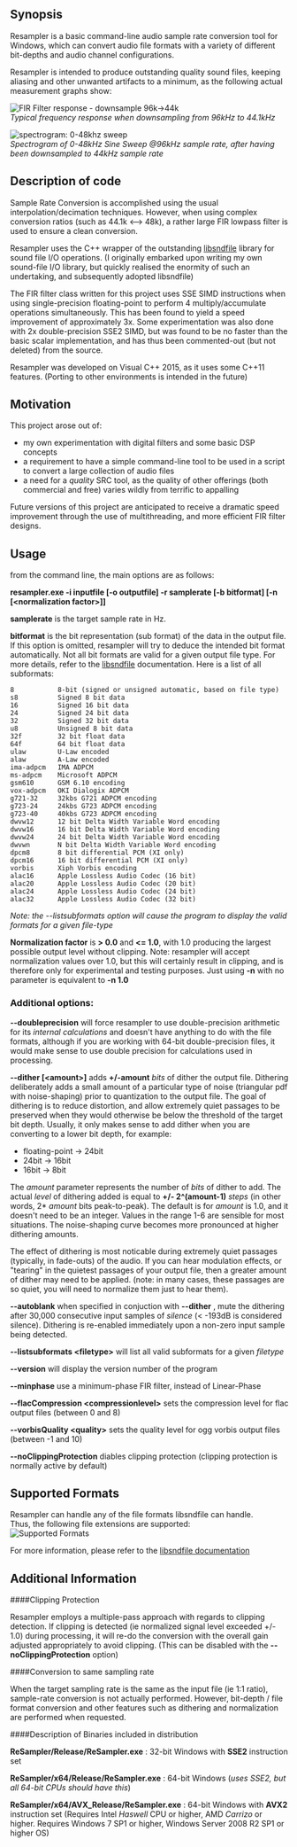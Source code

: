 ## Synopsis
Resampler is a basic command-line audio sample rate conversion tool for Windows, which can convert audio file formats with a variety of different bit-depths and audio channel configurations. 

Resampler is intended to produce outstanding quality sound files, keeping aliasing and other unwanted artifacts to a minimum, as the following actual measurement graphs show:

![FIR Filter response - downsample 96k->44k](https://github.com/jniemann66/ReSampler/blob/master/147_160_FIR_Frequency-response-2016-03-30-KAISER_WINDOW.JPG)   
*Typical frequency response when downsampling from 96kHz to 44.1kHz*

![spectrogram: 0-48khz sweep ](https://github.com/jniemann66/ReSampler/blob/master/96khz_sweep-3dBFS_64f(to44k).png)  
*Spectrogram of 0-48kHz Sine Sweep @96kHz sample rate, after having been downsampled to 44kHz sample rate*

## Description of code
 
Sample Rate Conversion is accomplished using the usual interpolation/decimation techniques. However, when using complex conversion ratios (such as 44.1k <--> 48k), a rather large FIR lowpass filter is used to ensure a clean conversion.

Resampler uses the C++ wrapper of the outstanding [libsndfile](http://www.mega-nerd.com/libsndfile/) library for sound file I/O operations. (I originally embarked upon writing my own sound-file I/O library, but quickly realised the enormity of such an undertaking, and subsequently adopted libsndfile)

The FIR filter class written for this project uses SSE SIMD instructions when using single-precision floating-point to perform 4 multiply/accumulate operations simultaneously. This has been found to yield a speed improvement of approximately 3x. Some experimentation was also done with 2x double-precision SSE2 SIMD, but was found to be no faster than the basic scalar implementation, and has thus been commented-out (but not deleted) from the source.

Resampler was developed on Visual C++ 2015, as it uses some C++11 features. (Porting to other environments is intended in the future)

## Motivation
This project arose out of: 

* my own experimentation with digital filters and some basic DSP concepts
* a requirement to have a simple command-line tool to be used in a script to convert a large collection of audio files
* a need for a *quality* SRC tool, as the quality of other offerings (both commercial and free) varies wildly from terrific to appalling

Future versions of this project are anticipated to receive a dramatic speed improvement through the use of multithreading, and more efficient FIR filter designs. 

## Usage

from the command line, the main options are as follows:

**resampler.exe -i inputfile [-o outputfile] -r samplerate [-b bitformat] [-n [&lt;normalization factor&gt;]]**
 
**samplerate** is the target sample rate in Hz.

**bitformat** is the bit representation (sub format) of the data in the output file. If this option is omitted, resampler will try to deduce the intended bit format automatically. Not all bit formats are valid for a given output file type. For more details, refer to the [libsndfile](http://www.mega-nerd.com/libsndfile/) documentation. Here is a list of all subformats: 

    8			8-bit (signed or unsigned automatic, based on file type)
    s8			Signed 8 bit data
    16			Signed 16 bit data
    24			Signed 24 bit data
    32			Signed 32 bit data
    u8			Unsigned 8 bit data
    32f			32 bit float data
    64f			64 bit float data
    ulaw		U-Law encoded
    alaw		A-Law encoded
    ima-adpcm	IMA ADPCM
    ms-adpcm	Microsoft ADPCM
    gsm610		GSM 6.10 encoding
    vox-adpcm	OKI Dialogix ADPCM
    g721-32		32kbs G721 ADPCM encoding
    g723-24		24kbs G723 ADPCM encoding
    g723-40		40kbs G723 ADPCM encoding
    dwvw12		12 bit Delta Width Variable Word encoding
    dwvw16		16 bit Delta Width Variable Word encoding
    dwvw24		24 bit Delta Width Variable Word encoding
    dwvwn		N bit Delta Width Variable Word encoding
    dpcm8		8 bit differential PCM (XI only)
    dpcm16		16 bit differential PCM (XI only)
    vorbis		Xiph Vorbis encoding
    alac16		Apple Lossless Audio Codec (16 bit)
    alac20		Apple Lossless Audio Codec (20 bit)
    alac24		Apple Lossless Audio Codec (24 bit)
    alac32		Apple Lossless Audio Codec (32 bit)

*Note: the --listsubformats option will cause the program to display the valid formats for a given file-type*

**Normalization factor** is **> 0.0** and **<= 1.0**, with 1.0 producing the largest possible output level without clipping. Note: resampler will accept normalization values over 1.0, but this will certainly result in clipping, and is therefore only for experimental and testing purposes. Just using **-n** with no parameter is equivalent to **-n 1.0**

### Additional options: ###

**--doubleprecision** will force resampler to use double-precision arithmetic for its *internal calculations* and doesn't have anything to do with the file formats, although if you are working with 64-bit double-precision files, it would make sense to use double precision for calculations used in processing.

**--dither [&lt;amount&gt;]** adds **+/-amount** *bits* of dither the output file. Dithering deliberately adds a small amount of a particular type of noise (triangular pdf with noise-shaping) prior to quantization to the output file. The goal of dithering is to reduce distortion, and allow extremely quiet passages to be preserved when they would otherwise be below the threshold of the target bit depth. Usually, it only makes sense to add dither when you are converting to a lower bit depth, for example:
 
- floating-point -> 24bit
- 24bit -> 16bit
- 16bit -> 8bit

The *amount* parameter represents the number of *bits* of dither to add. The actual *level* of dithering added is equal to **+/- 2^(amount-1)** *steps* (in other words, 2\* *amount* bits peak-to-peak). The default is for *amount* is 1.0, and it doesn't need to be an integer. Values in the range 1-6 are sensible for most situations. The noise-shaping curve becomes more pronounced at higher dithering amounts.  

The effect of dithering is most noticable during extremely quiet passages (typically, in fade-outs) of the audio. If you can hear modulation effects, or "tearing" in the quietest passages of your output file, then a greater amount of dither may need to be applied. (note: in many cases, these passages are so quiet, you will need to normalize them just to hear them).

**--autoblank** when specified in conjuction with **--dither** , mute the dithering after 30,000 consecutive input samples of *silence* (< -193dB is considered silence). Dithering is re-enabled immediately upon a non-zero input sample being detected.

**--listsubformats &lt;filetype&gt;** will list all valid subformats for a given *filetype*

**--version** will display the version number of the program

**--minphase** use a minimum-phase FIR filter, instead of Linear-Phase

**--flacCompression  &lt;compressionlevel&gt;** sets the compression level for flac output files (between 0 and 8)

**--vorbisQuality &lt;quality&gt;** sets the quality level for ogg vorbis output files (between -1 and 10)

**--noClippingProtection** diables clipping protection (clipping protection is normally active by default)

 

## Supported Formats

Resampler can handle any of the file formats libsndfile can handle.  
Thus, the following file extensions are supported:  
![Supported Formats](https://github.com/jniemann66/ReSampler/blob/master/supported_formats.png)

For more information, please refer to the [libsndfile documentation](http://www.mega-nerd.com/libsndfile/)

## Additional Information

####Clipping Protection

Resampler employs a multiple-pass approach with regards to clipping detection. If clipping is detected (ie normalized signal level exceeded +/- 1.0) during processing, it will re-do the conversion with the overall gain adjusted appropriately to avoid clipping. (This can be disabled with the **--noClippingProtection** option)

####Conversion to same sampling rate

When the target sampling rate is the same as the input file (ie 1:1 ratio), sample-rate conversion is not actually performed. However, bit-depth / file format conversion and other features such as dithering and normalization are performed when requested.

####Description of Binaries included in distribution

**ReSampler/Release/ReSampler.exe** : 32-bit Windows with **SSE2** instruction set

**ReSampler/x64/Release/ReSampler.exe** : 64-bit Windows (*uses SSE2, but all 64-bit CPUs should have this*)

**ReSampler/x64/AVX_Release/ReSampler.exe** : 64-bit Windows with **AVX2** instruction set (Requires Intel *Haswell* CPU or higher, AMD *Carrizo* or higher. Requires Windows 7 SP1 or higher, Windows Server 2008 R2 SP1 or higher OS) 

